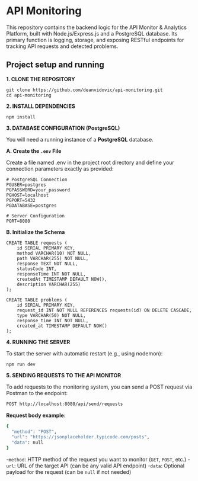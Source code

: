 # API Monitoring 

This repository contains the backend logic for the API Monitor & Analytics Platform, built with Node.js/Express.js and a PostgreSQL database. Its primary function is logging, storage, and exposing RESTful endpoints for tracking API requests and detected problems.

## Project setup and running

**1. CLONE THE REPOSITORY** 
```
git clone https://github.com/deanvidovic/api-monitoring.git
cd api-monitoring

```
**2. INSTALL DEPENDENCIES** 
```
npm install
```
**3. DATABASE CONFIGURATION (PostgreSQL)**

You will need a running instance of a **PostgreSQL** database.

**A. Create the `.env` File**
   
Create a file named .env in the project root directory and define your connection parameters exactly as provided:
```
# PostgreSQL Connection
PGUSER=postgres
PGPASSWORD=your_password
PGHOST=localhost
PGPORT=5432
PGDATABASE=postgres

# Server Configuration
PORT=8080
```

**B. Initialize the Schema**
```
CREATE TABLE requests (
    id SERIAL PRIMARY KEY,
    method VARCHAR(10) NOT NULL,
    path VARCHAR(255) NOT NULL,
    response TEXT NOT NULL,
    statusCode INT,
    responseTime INT NOT NULL,
    createdAt TIMESTAMP DEFAULT NOW(),
    description VARCHAR(255)
);

CREATE TABLE problems (
    id SERIAL PRIMARY KEY,
    request_id INT NOT NULL REFERENCES requests(id) ON DELETE CASCADE,
    type VARCHAR(50) NOT NULL,
    response_time INT NOT NULL,
    created_at TIMESTAMP DEFAULT NOW()
);
```

**4. RUNNING THE SERVER**

To start the server with automatic restart (e.g., using nodemon):
```
npm run dev
```

**5. SENDING REQUESTS TO THE API MONITOR**

To add requests to the monitoring system, you can send a POST request via Postman to the endpoint:
```bash
POST http://localhost:8080/api/send/requests
```

**Request body example:**
```bash
{
  "method": "POST",
  "url": "https://jsonplaceholder.typicode.com/posts",
  "data": null
}
```

-`method`: HTTP method of the request you want to monitor (`GET`, `POST`, etc.)
-`url`: URL of the target API (can be any valid API endpoint)
-`data`: Optional payload for the request (can be `null` if not needed)
